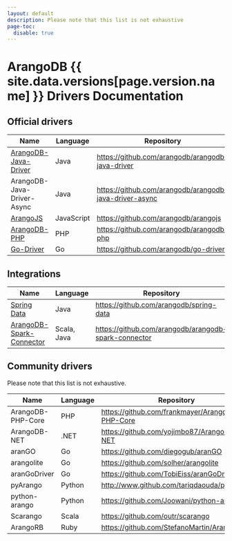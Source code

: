 ```yaml
---
layout: default
description: Please note that this list is not exhaustive
page-toc:
  disable: true
---
```

ArangoDB {{ site.data.versions[page.version.name] }} Drivers Documentation
=============================================

Official drivers
----------------

Name | Language | Repository | &nbsp;
-----|----------|------------|-------
[ArangoDB-Java-Driver](java.html) | Java | https://github.com/arangodb/arangodb-java-driver | [Changelog](https://github.com/arangodb/arangodb-java-driver/blob/master/ChangeLog.md#readme){:target="_blank"}
<span title="Same API as synchronous driver, except that it returns a CompletableFuture&lt;T&gt; instead of the result T directly" style="cursor: help;">ArangoDB-Java-Driver-Async</span> | Java | https://github.com/arangodb/arangodb-java-driver-async | [Changelog](https://github.com/arangodb/arangodb-java-driver-async/blob/master/ChangeLog.md#readme){:target="_blank"}
[ArangoJS](js.html) | JavaScript | https://github.com/arangodb/arangojs | [Changelog](https://github.com/arangodb/arangojs/blob/master/CHANGELOG.md#readme){:target="_blank"}
[ArangoDB-PHP](php.html) | PHP | https://github.com/arangodb/arangodb-php | [Changelog](https://github.com/arangodb/arangodb-php/blob/devel/CHANGELOG.md#readme){:target="_blank"}
[Go-Driver](go.html) | Go | https://github.com/arangodb/go-driver | [Changelog](https://github.com/arangodb/go-driver/blob/master/CHANGELOG.md#readme){:target="_blank"}

Integrations
------------

Name | Language | Repository | &nbsp;
-----|----------|------------|-------
[Spring Data](spring-data.html) | Java | https://github.com/arangodb/spring-data | [Changelog](https://github.com/arangodb/spring-data/blob/master/ChangeLog.md#readme){:target="_blank"}
[ArangoDB-Spark-Connector](spark-connector.html) | Scala, Java | https://github.com/arangodb/arangodb-spark-connector | [Changelog](https://github.com/arangodb/arangodb-spark-connector/blob/master/ChangeLog.md#readme){:target="_blank"}

Community drivers
-----------------

Please note that this list is not exhaustive.

Name | Language | Repository
-----|----------|-----------
ArangoDB-PHP-Core | PHP | https://github.com/frankmayer/ArangoDB-PHP-Core
ArangoDB-NET | .NET | https://github.com/yojimbo87/ArangoDB-NET
aranGO | Go | https://github.com/diegogub/aranGO
arangolite | Go | https://github.com/solher/arangolite
aranGoDriver | Go | https://github.com/TobiEiss/aranGoDriver
pyArango | Python | http://www.github.com/tariqdaouda/pyArango
python-arango | Python | https://github.com/Joowani/python-arango
Scarango | Scala | https://github.com/outr/scarango
ArangoRB | Ruby | https://github.com/StefanoMartin/ArangoRB

